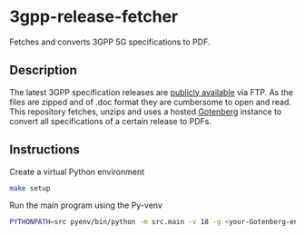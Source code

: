 # 3gpp-release-fetcher
Fetches and converts 3GPP 5G specifications to PDF.

## Description
The latest 3GPP specification releases are [publicly available](https://www.3gpp.org/ftp/Specs/latest/) via FTP. As the files are zipped and of .doc format they are cumbersome to open and read. This repository fetches, unzips and uses a hosted [Gotenberg](https://gotenberg.dev/) instance to convert all specifications of a certain release to PDFs.

## Instructions
Create a virtual Python environment
```sh
make setup
```

Run the main program using the Py-venv
```sh
PYTHONPATH=src pyenv/bin/python -m src.main -v 18 -g <your-Gotenberg-endpoint>
```
